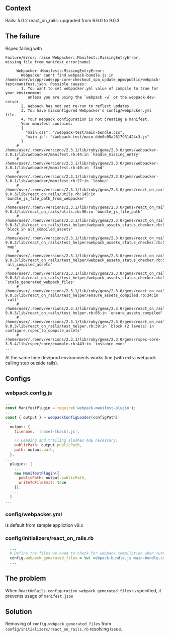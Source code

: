 ## Context

Rails: 5.0.2
react_on_rails: upgraded from 6.6.0 to 9.0.3

## The failure

Rspec failing with
```
Failure/Error: raise Webpacker::Manifest::MissingEntryError, missing_file_from_manifest_error(name)
     
     Webpacker::Manifest::MissingEntryError:
       Webpacker can't find webpack-bundle.js in /home/user/ws/pp/code/pp-core-checkout_spa_update_npm/public/webpack-test/manifest.json. Possible causes:
       1. You want to set webpacker.yml value of compile to true for your environment
          unless you are using the `webpack -w` or the webpack-dev-server.
       2. Webpack has not yet re-run to reflect updates.
       3. You have misconfigured Webpacker's config/webpacker.yml file.
       4. Your Webpack configuration is not creating a manifest.
       Your manifest contains:
       {
         "main.css": "/webpack-test/main-bundle.css",
         "main.js": "/webpack-test/main-dde0e05a2817931424c3.js"
       }
     # /home/user/.rbenv/versions/2.3.1/lib/ruby/gems/2.3.0/gems/webpacker-3.0.1/lib/webpacker/manifest.rb:44:in `handle_missing_entry'
     # /home/user/.rbenv/versions/2.3.1/lib/ruby/gems/2.3.0/gems/webpacker-3.0.1/lib/webpacker/manifest.rb:40:in `find'
     # /home/user/.rbenv/versions/2.3.1/lib/ruby/gems/2.3.0/gems/webpacker-3.0.1/lib/webpacker/manifest.rb:27:in `lookup'
     # /home/user/.rbenv/versions/2.3.1/lib/ruby/gems/2.3.0/gems/react_on_rails-9.0.3/lib/react_on_rails/utils.rb:145:in `bundle_js_file_path_from_webpacker'
     # /home/user/.rbenv/versions/2.3.1/lib/ruby/gems/2.3.0/gems/react_on_rails-9.0.3/lib/react_on_rails/utils.rb:90:in `bundle_js_file_path'
     # /home/user/.rbenv/versions/2.3.1/lib/ruby/gems/2.3.0/gems/react_on_rails-9.0.3/lib/react_on_rails/test_helper/webpack_assets_status_checker.rb:56:in `block in all_compiled_assets'
     # /home/user/.rbenv/versions/2.3.1/lib/ruby/gems/2.3.0/gems/react_on_rails-9.0.3/lib/react_on_rails/test_helper/webpack_assets_status_checker.rb:55:in `map'
     # /home/user/.rbenv/versions/2.3.1/lib/ruby/gems/2.3.0/gems/react_on_rails-9.0.3/lib/react_on_rails/test_helper/webpack_assets_status_checker.rb:55:in `all_compiled_assets'
     # /home/user/.rbenv/versions/2.3.1/lib/ruby/gems/2.3.0/gems/react_on_rails-9.0.3/lib/react_on_rails/test_helper/webpack_assets_status_checker.rb:35:in `stale_generated_webpack_files'
     # /home/user/.rbenv/versions/2.3.1/lib/ruby/gems/2.3.0/gems/react_on_rails-9.0.3/lib/react_on_rails/test_helper/ensure_assets_compiled.rb:34:in `call'
     # /home/user/.rbenv/versions/2.3.1/lib/ruby/gems/2.3.0/gems/react_on_rails-9.0.3/lib/react_on_rails/test_helper.rb:85:in `ensure_assets_compiled'
     # /home/user/.rbenv/versions/2.3.1/lib/ruby/gems/2.3.0/gems/react_on_rails-9.0.3/lib/react_on_rails/test_helper.rb:39:in `block (2 levels) in configure_rspec_to_compile_assets'
     # /home/user/.rbenv/versions/2.3.1/lib/ruby/gems/2.3.0/gems/rspec-core-3.5.4/lib/rspec/core/example.rb:443:in `instance_exec'
...
```

At the same time dev/prod environments works fine (with extra webpack calling step outside rails).

## Configs

### webpack.config.js

```js
...
const ManifestPlugin = require('webpack-manifest-plugin');
...
const { output } = webpackConfigLoader(configPath);
...
  output: {
    filename: '[name]-[hash].js',

    // Leading and trailing slashes ARE necessary.
    publicPath: output.publicPath,
    path: output.path,
  },
...
  plugins: [
    ...
    new ManifestPlugin({
      publicPath: output.publicPath,
      writeToFileEmit: true
    }),
   ...
  ]
...
```

### config/webpacker.yml

is default from sample appliction v9.x

### config/initializers/react_on_rails.rb

```ruby
  ...
  # Define the files we need to check for webpack compilation when running tests.
  config.webpack_generated_files = %w( webpack-bundle.js main-bundle.css )
  ...
```

## The problem

When `ReactOnRails.configuration.webpack_generated_files` is specified, it prevents usage of `manifest.json`

## Solution

Removing of `config.webpack_generated_files` from `config/initializers/react_on_rails.rb` resolving issue.

